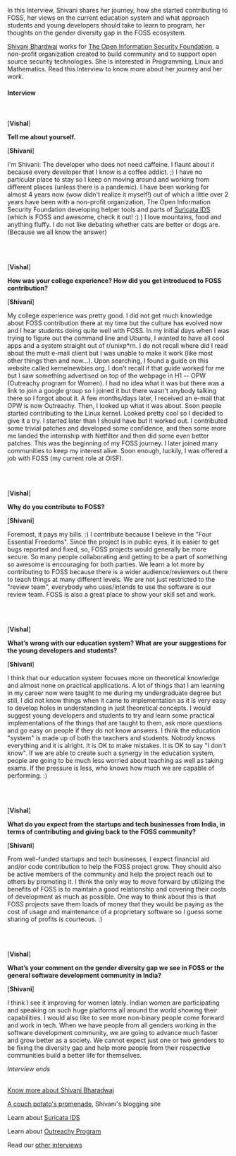 In this Interview, Shivani shares her journey, how she started contributing to FOSS, her views on the current education system and what approach students and young developers should take to learn to program, her thoughts on the gender diversity gap in the FOSS ecosystem.

[Shivani Bhardwaj](https://about.me/shivani.bhardwaj) works for [The Open Information Security Foundation](https://oisf.net/), a non-profit organization created to build community and to support open source security technologies. She is interested in Programming, Linux and Mathematics. Read this Interview to know more about her journey and her work.

#### Interview
<br><br>
[**Vishal**]

**Tell me about yourself.**

[**Shivani**]

I'm Shivani: The developer who does not need caffeine. I flaunt about it because every developer that
I know is a coffee addict. ;) I have no particular place to stay so I keep on moving around and working from different places (unless there is a pandemic). I have been working for almost 4 years now (wow didn't realize it myself!)
out of which a little over 2 years have been with a non-profit organization, The Open Information Security
Foundation developing helper tools and parts of [Suricata IDS](https://suricata-ids.org/) (which is FOSS and awesome, check it out! :) )
I love mountains, food and anything fluffy. I do not like debating whether cats are better or dogs are.
(Because we all know the answer)

<br><br>

[**Vishal**]

**How was your college experience? How did you get introduced to FOSS contribution?**

[**Shivani**]


My college experience was pretty good. I did not get much knowledge about FOSS contribution there at my
time but the culture has evolved now and I hear students doing quite well with FOSS.
In my initial days when I was trying to figure out the command line and Ubuntu, I wanted to have all cool apps
and a system straight out of r/unixp*rn. I do not recall where did I read about the mutt e-mail client but I
was unable to make it work (like most other things then and now...). Upon searching, I found a guide on this
website called kernelnewbies.org. I don't recall if that guide worked for me but I saw something advertised on
top of the webpage in H1 -- OPW (Outreachy program for Women). I had no idea what it was but there
was a link to join a google group so I joined it but there wasn't anybody talking there so I forgot about it.
A few months/days later, I received an e-mail that OPW is now Outreachy. Then, I looked up what it was about.
Soon people started contributing to the Linux kernel. Looked pretty cool so I decided to give it a try. I started later
than I should have but it worked out. I contributed some trivial patches and developed some confidence, and then
some more me landed the internship with Netfilter and then did some even better patches. This was the
beginning of my FOSS journey. I later joined many communities to keep my interest alive. Soon enough, luckily, I was
offered a job with FOSS (my current role at OISF).

<br><br>

[**Vishal**]

**Why do you contribute to FOSS?**

[**Shivani**]

Foremost, it pays my bills. :) I contribute because I believe in the "Four Essential Freedoms". Since the project
is in public eyes, it is easier to get bugs reported and fixed, so, FOSS projects would generally be more secure.
So many people collaborating and getting to be a part of something so awesome is encouraging for both parties.
We learn a lot more by contributing to FOSS because there is a wider audience/reviewers out there to teach things
at many different levels. We are not just restricted to the "review team", everybody who uses/intends to use the
software is our review team. FOSS is also a great place to show your skill set and work.

<br><br>

[**Vishal**]

**What’s wrong with our education system? What are your suggestions for the young developers and students?**

[**Shivani**]

I think that our education system focuses more on theoretical knowledge and almost none on practical applications.
A lot of things that I am learning in my career now were taught to me during my undergraduate degree but still, I did
not know things when it came to implementation as it is very easy to develop holes in understanding in just theoretical
concepts.
I would suggest young developers and students to try and learn some practical implementations of the things that are
taught to them, ask more questions and go easy on people if they do not know answers.
I think the education "system" is made up of both the teachers and students. Nobody knows everything and it is alright.
It is OK to make mistakes. It is OK to say "I don't know". If we are able to create such a synergy in the education
system, people are going to be much less worried about teaching as well as taking exams. If the pressure is less,
who knows how much we are capable of performing. :)

<br><br>

[**Vishal**]

**What do you expect from the startups and tech businesses from India, in terms of contributing and giving back to the FOSS community?**

[**Shivani**]

From well-funded startups and tech businesses, I expect financial aid and/or code contribution to help the FOSS
project grow. They should also be active members of the community and help the project reach out to others by promoting it. I think the only way to move forward by utilizing the benefits of FOSS is to maintain a good relationship and covering their costs of development as much as possible.
One way to think about this is that FOSS projects save them loads of money that they would be paying as the cost
of usage and maintenance of a proprietary software so I guess some sharing of profits is courteous. :)

<br><br>

[**Vishal**]

**What’s your comment on the gender diversity gap we see in FOSS or the general software development community in India?**

[**Shivani**]

I think I see it improving for women lately. Indian women are participating and speaking on such huge platforms all around the
world showing their capabilities. I would also like to see more non-binary people come forward and work in tech. When we have
people from all genders working in the software development community, we are going to advance much faster and grow better
as a society.
We cannot expect just one or two genders to be fixing the diversity gap and help more people from their respective communities
build a better life for themselves.

*Interview ends*
<br><br>

[Know more about Shivani Bharadwaj](https://about.me/shivani.bhardwaj)

[A couch potato's promenade](https://unixia.wordpress.com/), Shivani's blogging site

Learn about [Suricata IDS](https://suricata-ids.org/)

Learn about [Outreachy Program](https://www.outreachy.org/)

Read our [other interviews](https://fossunited.org/blog/interview)
<br><br>
